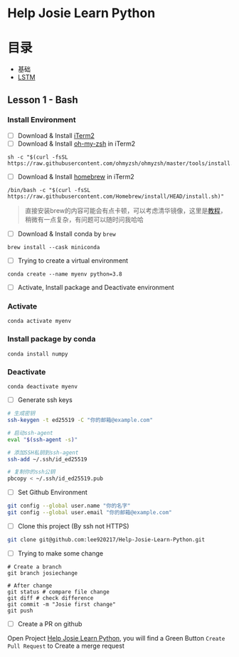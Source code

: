 # Help Josie Learn Python

# 目录

- 基础
- [LSTM](LSTM)

## Lesson 1 - Bash

### Install Environment

- [ ] Download & Install [iTerm2](https://iterm2.com/)
- [ ] Download & Install [oh-my-zsh](https://ohmyz.sh/) in iTerm2
```
sh -c "$(curl -fsSL https://raw.githubusercontent.com/ohmyzsh/ohmyzsh/master/tools/install.sh)"
```
- [ ] Download & Install [homebrew](https://brew.sh/) in iTerm2
```
/bin/bash -c "$(curl -fsSL https://raw.githubusercontent.com/Homebrew/install/HEAD/install.sh)"
```
> 直接安装brew的内容可能会有点卡顿，可以考虑清华镜像，这里是[教程](https://mirrors.tuna.tsinghua.edu.cn/help/homebrew/)，稍微有一点复杂，有问题可以随时问我哈哈

- [ ] Download & Install conda by `brew`
```
brew install --cask miniconda
```
- [ ] Trying to create a virtual environment
```
conda create --name myenv python=3.8
```
- [ ] Activate, Install package and Deactivate environment

### Activate
```
conda activate myenv
```

### Install package by conda
```
conda install numpy
```

### Deactivate

```
conda deactivate myenv
```

- [ ] Generate ssh keys

```bash
# 生成密钥
ssh-keygen -t ed25519 -C "你的邮箱@example.com"

# 启动ssh-agent
eval "$(ssh-agent -s)"

# 添加SSH私钥到ssh-agent
ssh-add ~/.ssh/id_ed25519

# 复制你的ssh公钥
pbcopy < ~/.ssh/id_ed25519.pub
```

- [ ] Set Github Environment

```bash
git config --global user.name "你的名字"
git config --global user.email "你的邮箱@example.com"

```

- [ ] Clone this project (By ssh not HTTPS)

```bash
git clone git@github.com:lee920217/Help-Josie-Learn-Python.git
```

- [ ] Trying to make some change

```
# Create a branch
git branch josiechange

# After change
git status # compare file change
git diff # check difference
git commit -m "Josie first change"
git push 

```

- [ ] Create a PR on github

Open Project [Help Josie Learn Python](https://github.com/lee920217/Help-Josie-Learn-Python), you will find a Green Button `Create Pull Request` to Create a merge request

